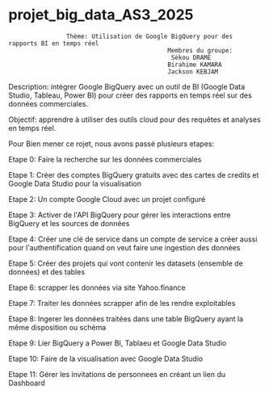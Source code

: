 # projet_big_data_AS3_2025
                    Thème: Utilisation de Google BigQuery pour des rapports BI en temps réel
                                                Membres du groupe:
                                                 Sèkou DRAME
                                                Birahime KAMARA
                                                Jackson KEBJAM

Description: intégrer Google BigQuery avec un outil de BI (Google Data Studio, Tableau, Power BI) pour
créer des rapports en temps réel sur des données commerciales.

Objectif: apprendre à utiliser des outils cloud pour des requêtes et analyses en temps réel.

Pour Bien mener ce rojet, nous avons passé plusieurs etapes:

Etape 0: Faire la recherche sur les données commerciales 

Etape 1: Créer  des comptes BigQuery gratuits avec des cartes de credits et Google Data Studio pour la visualisation 

Etape 2: Un compte Google Cloud avec un projet configuré

Etape 3: Activer de l'API BigQuery pour gérer les interactions entre BigQuery et les sources de données

Etape 4: Créer une clé de service dans un compte de service a créer aussi pour l'authentification quand on veut faire une ingestion des données

Etape 5: Créer des projets qui vont contenir les datasets (ensemble de données) et des tables

Etape 6: scrapper les données via site Yahoo.finance

Etape 7: Traiter les données scrapper afin de les rendre exploitables

Etape 8: Ingerer les données traitées dans une table BigQuery ayant la même disposition ou schéma

Etape 9: Lier BigQuery a Power BI, Tablaeu et Google Data Studio

Etape 10: Faire de la visualisation avec Google Data Studio

Etape 11: Gérer les invitations de personnees en créant un lien du Dashboard




